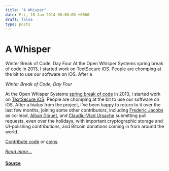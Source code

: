 ```yaml
---
title: "A Whisper"
date: Fri, 10 Jan 2014 00:00:00 +0000
draft: false
type: posts
---
```

# A Whisper





 Winter Break of Code, Day Four At the Open Whisper Systems spring break of code in 2013, I started work on TextSecure iOS. People are chomping at the bit to use our software on iOS. After a

_Winter Break of Code, Day Four_

At the Open Whisper Systems [spring break of code](https://whispersystems.org/blog/sure/) in 2013, I started work on [TextSecure iOS](https://github.com/signalapp/TextSecure-iOS). People are chomping at the bit to use our software on iOS. After a hiatus from the project, I’ve been happy to return to it over the last few months, joining some other contributors, including [Frederic Jacobs](https://www.fredericjacobs.com/) as co-lead, [Alban Diquet](https://github.com/nabla-c0d3), and [Claudiu-Vlad Ursache](http://www.cvursache.com/) submitting pull requests, even over the holidays, with important cryptographic storage and UI-polishing contributions, and Bitcoin donations coming in from around the world.

[Contribute code](https://github.com/signalapp/TextSecure-iOS) or [coins](https://whispersystems.org/blog/bithub/).

[_Read more..._](https://signal.org/blog/a-whisper/)

#### [Source](https://signal.org/blog/a-whisper/)

